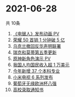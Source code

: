 # 2021-06-28
  共 10条

  <!-- BEGIN -->
  <!-- 最后更新时间:Mon Jun 28 2021 10:11:12 GMT+0000 (Coordinated Universal Time) -->
  1. [《电锯人》发布动画 PV  ](https://www.zhihu.com/search?q=电锯人)
1. [荣耀 50 首销 1 分钟破 5 亿](https://www.zhihu.com/search?q=荣耀50)
1. [乌克兰撤回反华声明联署](https://www.zhihu.com/search?q=乌克兰)
1. [瑞克和莫蒂第五季更新](https://www.zhihu.com/search?q=瑞克和莫蒂)
1. [原神新角色演示 PV](https://www.zhihu.com/search?q=原神)
1. [我国人均国民收入超 1 万美元](https://www.zhihu.com/search?q=人均国民收入)
1. [今年新增 37 个本科专业](https://www.zhihu.com/search?q=新专业)
1. [小米电视 6 系列发布](https://www.zhihu.com/search?q=小米电视)
1. [葡萄牙无缘欧洲杯八强](https://www.zhihu.com/search?q=葡萄牙队)
1. [高校录取通知书](https://www.zhihu.com/search?q=高校录取通知书)
  <!-- END -->
  